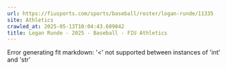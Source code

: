 ```yaml
---
url: https://fiusports.com/sports/baseball/roster/logan-runde/11335
site: Athletics
crawled_at: 2025-05-13T10:04:43.609842
title: Logan Runde - 2025 - Baseball - FIU Athletics
---
```


Error generating fit markdown: '<' not supported between instances of 'int' and 'str'